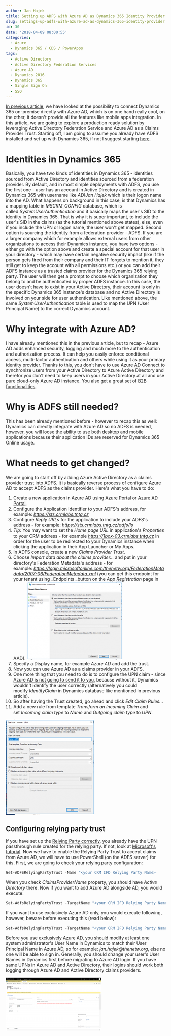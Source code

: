 ```yaml
---
author: Jan Hajek
title: Setting up ADFS with Azure AD as Dynamics 365 Identity Provider
slug: settings-up-adfs-with-azure-ad-as-dynamics-365-identity-provider
id: 30
date: '2018-04-09 08:00:55'
categories:
  - Azure
  - Dynamics 365 / CDS / PowerApps
tags:
  - Active Directory
  - Active Directory Federation Services
  - Azure AD
  - Dynamics 2016
  - Dynamics 365
  - Single Sign On
  - SSO
---
```


[In previous article](/2018/04/03/using-azure-active-directory-for-sso-with-dynamics-365-on-premise/), we have looked at the possibility to connect Dynamics 365 on-premise directly with Azure AD, which is on one hand really cool, on the other, it doesn't provide all the features like mobile apps integration. In this article, we are going to explore a production ready solution by leveraging Active Directory Federation Service and Azure AD as a Claims Provider Trust. Starting off, I am going to assume you already have ADFS installed and set up with Dynamics 365, if not I suggest starting [here](https://technet.microsoft.com/en-us/library/gg188595.aspx).

# Identities in Dynamics 365

Basically, you have two kinds of identities in Dynamics 365 - identities sourced from Active Directory and identities sourced from a federation provider. By default, and in most simple deployments with ADFS, you use the first one - user has an account in Active Directory and is created in Dynamics 365 with username like _AD\Jan Hajek_ which is their logon name into the AD. What happens on background in this case, is that Dynamics has a mapping table in _MSCRM_CONFIG_ database, which is called _SystemUserAuthentication_ and it basically maps the user's SID to the identity in Dynamics 365\. That is why it is super important, to include the user's SID in the claims (as the tutorial mentioned above states), else, even if you include the UPN or logon name, the user won't get mapped. Second option is sourcing the identity from a federation provider - ADFS. If you are a larger company which for example allows external users from other organizations to access their Dynamics instance, you have two options - either go with the option above and create a special account for that user in your directory - which may have certain negative security impact (like if the person gets fired from their company and their IT forgets to mention it, they still get to keep the account with all permissions etc.) or you can add their ADFS instance as a trusted claims provider for the Dynamics 365 relying party. The user will then get a prompt to choose which organization they belong to and be authenticated by proper ADFS instance. In this case, the user doesn't have to exist in your Active Directory, their account is only in the specific Dynamics 365 instance's database and no Active Directory is involved on your side for user authentication. Like mentioned above, the same _SystemUserAuthentication_ table is used to map the UPN (User Principal Name) to the correct Dynamics account.

# Why integrate with Azure AD?

I have already mentioned this in the previous article, but to recap - Azure AD adds enhanced security, logging and much more to the authentication and authorization process. It can help you easily enforce conditional access, multi-factor authentication and others while using it as your primary identity provider. Thanks to this, you don't have to use Azure AD Connect to synchronize users from your Active Directory to Azure Active Directory and therefor you don't need to keep users in your Active Directory at all and use pure cloud-only Azure AD instance. You also get a great set of [B2B functionalities](https://docs.microsoft.com/en-us/azure/active-directory/active-directory-b2b-what-is-azure-ad-b2b).

# Why is ADFS still needed?

This has been already mentioned before - however to recap this as well: Dynamics can directly integrate with Azure AD so no ADFS is needed, however, you will loose the ability to use both desktop and mobile applications because their application IDs are reserved for Dynamics 365 Online usage.

# What needs to get changed?

We are going to start off by adding Azure Active Directory as a claims provider trust into ADFS. It is basically reverse process of configure Azure AD to accept ADFS as the claims provider. Here's what you have to do:

1.  Create a new application in Azure AD using [Azure Portal](https://portal.azure.com) or [Azure AD Portal](https://aad.portal.azure.com).
2.  Configure the Application Identifier to your ADFS's address, for example: _https://sts.crmlabs.tntg.cz_
3.  Configure _Reply URLs_ for the application to include your ADFS's address - for example: _https://sts.crmlabs.tntg.cz/adfs/ls_
4.  _Tip:_ You may want to set the _Home page URL_ in application's _Properties_ to your CRM address - for example _https://1box-03.crmlabs.tntg.cz_ in order for the user to be redirected to your Dynamics instance when clicking the application in their App Launcher or My Apps.
5.  In ADFS console, create a new _Claims Provider Trust_.
6.  Choose _Import data about the claims provider..._ and put in your directory's Federation Metadata's address - for example: _https://login.microsoftonline.com/thenetw.org/FederationMetadata/2007-06/FederationMetadata.xml_ (you can get this endpoint for your tenant using _Endpoints _button on the _App Registration_ page in AAD). [![](/uploads/2018/04/Dynamics_ClaimsProviderTrust-300x246.png)](/uploads/2018/04/Dynamics_ClaimsProviderTrust.png)
7.  Specify a Display name, for example _Azure AD_ and add the trust.
8.  Now you can use Azure AD as a claims provider in your ADFS.
9.  One more thing that you need to do is to configure the UPN claim - since [Azure AD is not going to send it to you](https://docs.microsoft.com/en-us/azure/active-directory/develop/active-directory-saml-claims-customization#restricted-claims), because without it, Dynamics wouldn't identify the user correctly (alternatively you could modify _IdentityClaim_ in Dynamics database like mentioned in previous article).
10.  So after having the Trust created, go ahead and click _Edit Claim Rules..._
11.  Add a new rule from template _Transform an Incoming Claim_ and set _Incoming claim type_ to _Name_ and _Outgoing claim type_ to _UPN_.

[![](/uploads/2018/04/Dynamics_ADFS_Rule-279x300.png)](/uploads/2018/04/Dynamics_ADFS_Rule.png)

## Configuring relying party trust

If you have set up the [Relying Party correctly](https://technet.microsoft.com/en-us/library/gg188595.aspx), you already have the UPN passthrough rule created for the relying party. If not, look at [Microsoft's tutorial](https://technet.microsoft.com/en-us/library/gg188595.aspx). Now we have to enable the Relying Party Trust to accept claims from Azure AD, we will have to use PowerShell (on the ADFS server) for this. First, we are going to check your relying party configuration:

```powershell
Get-ADFSRelyingPartyTrust -Name "<your CRM IFD Relying Party Name>
```

When you check _ClaimsProviderName_ property, you should have _Active Directory_ there. Now if you want to add Azure AD alongside AD, you would execute:

```powershell
Set-AdfsRelyingPartyTrust -TargetName "<your CRM IFD Relying Party Name>" -ClaimsProviderName @{add="Azure AD"}
```

If you want to use exclusively Azure AD only, you would execute following, however, beware before executing this (read below):

```powershell
Set-AdfsRelyingPartyTrust -TargetName "<your CRM IFD Relying Party Name>" -ClaimsProviderName @("Azure AD")
```

Before you use exclusively Azure AD, you should modify at least one system administrator's User Name in Dynamics to match their User Principal Name in Azure AD, so for example: _jan.hajek@thenetw.org_, else no one will be able to sign in. Generally, you should change your user's User Names in Dynamics first before migrating to Azure AD login. If you have same UPNs in Azure AD and Active Directory, their logins should work both logging through Azure AD and Active Directory claims providers.

[![](/uploads/2018/04/Dynamics_FederatedUser-300x168.png)](/uploads/2018/04/Dynamics_FederatedUser.png)
